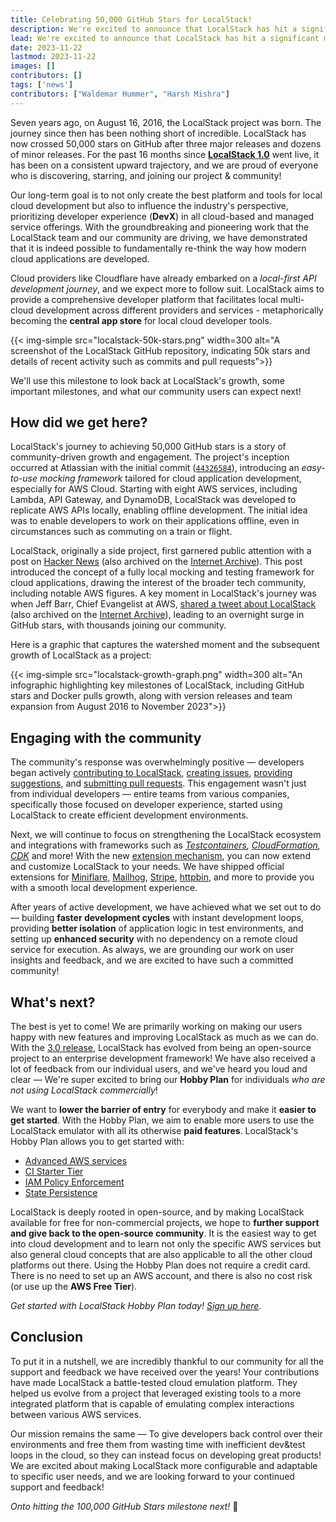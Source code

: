 ```yaml
---
title: Celebrating 50,000 GitHub Stars for LocalStack!
description: We're excited to announce that LocalStack has hit a significant milestone of achieving 50,000 GitHub stars. It has been an incredible journey since we started out to build the best possible cloud developer experience, and we are thrilled to share this news with you!
lead: We're excited to announce that LocalStack has hit a significant milestone of achieving 50,000 GitHub Stars. It's been an incredible journey since we started out to build the best possible cloud developer experience, and we couldn't be happier to share this news with you!
date: 2023-11-22
lastmod: 2023-11-22
images: []
contributors: []
tags: ['news']
contributors: ["Waldemar Hummer", "Harsh Mishra"]
---
```


Seven years ago, on August 16, 2016, the LocalStack project was born. The journey since then has been nothing short of incredible. LocalStack has now crossed 50,000 stars on GitHub after three major releases and dozens of minor releases. For the past 16 months since [**LocalStack 1.0**](https://blog.localstack.cloud/2022-07-13-announcing-localstack-v1-general-availability/) went live, it has been on a consistent upward trajectory, and we are proud of everyone who is discovering, starring, and joining our project & community!

Our long-term goal is to not only create the best platform and tools for local cloud development but also to influence the industry's perspective, prioritizing developer experience (**DevX**) in all cloud-based and managed service offerings. With the groundbreaking and pioneering work that the LocalStack team and our community are driving, we have demonstrated that it is indeed possible to fundamentally re-think the way how modern cloud applications are developed.

Cloud providers like Cloudflare have already embarked on a *local-first API development journey*, and we expect more to follow suit. LocalStack aims to provide a comprehensive developer platform that facilitates local multi-cloud development across different providers and services - metaphorically becoming the **central app store** for local cloud developer tools.

{{< img-simple src="localstack-50k-stars.png" width=300 alt="A screenshot of the LocalStack GitHub repository, indicating 50k stars and details of recent activity such as commits and pull requests">}}

We'll use this milestone to look back at LocalStack's growth, some important milestones, and what our community users can expect next!
 
## How did we get here?

LocalStack's journey to achieving 50,000 GitHub stars is a story of community-driven growth and engagement. The project's inception occurred at Atlassian with the initial commit ([`44326584`](https://github.com/localstack/localstack/commit/44326584#diff-b335630551682c19a781afebcf4d07bf978fb1f8ac04c6bf87428ed5106870f5)), introducing an *easy-to-use mocking framework* tailored for cloud application development, especially for AWS Cloud. Starting with eight AWS services, including Lambda, API Gateway, and DynamoDB, LocalStack was developed to replicate AWS APIs locally, enabling offline development. The initial idea was to enable developers to work on their applications offline, even in circumstances such as commuting on a train or flight.

LocalStack, originally a side project, first garnered public attention with a post on [Hacker News](https://news.ycombinator.com/item?id=13966088) (also archived on the [Internet Archive](https://web.archive.org/web/20231122065745/https://news.ycombinator.com/item?id=13966088)). This post introduced the concept of a fully local mocking and testing framework for cloud applications, drawing the interest of the broader tech community, including notable AWS figures. A key moment in LocalStack's journey was when Jeff Barr, Chief Evangelist at AWS, [shared a tweet about LocalStack](https://twitter.com/jeffbarr/status/846382903210663936) (also archived on the [Internet Archive]()), leading to an overnight surge in GitHub stars, with thousands joining our community.

Here is a graphic that captures the watershed moment and the subsequent growth of LocalStack as a project:

{{< img-simple src="localstack-growth-graph.png" width=300 alt="An infographic highlighting key milestones of LocalStack, including GitHub stars and Docker pulls growth, along with version releases and team expansion from August 2016 to November 2023">}}

## Engaging with the community

The community's response was overwhelmingly positive — developers began actively [contributing to LocalStack](https://github.com/localstack/localstack/graphs/contributors), [creating issues](https://github.com/localstack/localstack/issues), [providing suggestions](https://discuss.localstack.cloud/), and [submitting pull requests](https://github.com/localstack/localstack/pulls). This engagement wasn't just from individual developers — entire teams from various companies, specifically those focused on developer experience, started using LocalStack to create efficient development environments. 

Next, we will continue to focus on strengthening the LocalStack ecosystem and integrations with frameworks such as *[Testcontainers](https://testcontainers.com/), [CloudFormation](https://docs.localstack.cloud/user-guide/aws/cloudformation/), [CDK](https://docs.localstack.cloud/user-guide/integrations/cdk-for-terraform/)* and more! With the new [extension mechanism](https://docs.localstack.cloud/user-guide/extensions/), you can now extend and customize LocalStack to your needs. We have shipped official extensions for [Miniflare](https://miniflare.dev/), [Mailhog](https://github.com/mailhog/MailHog), [Stripe](https://github.com/adrienverge/localstripe), [httpbin](https://httpbin.org/), and more to provide you with a smooth local development experience.

After years of active development, we have achieved what we set out to do — building **faster development cycles** with instant development loops, providing **better isolation** of application logic in test environments, and setting up **enhanced security** with no dependency on a remote cloud service for execution. As always, we are grounding our work on user insights and feedback, and we are excited to have such a committed community!

## What's next?

The best is yet to come! We are primarily working on making our users happy with new features and improving LocalStack as much as we can do. With the [3.0 release](https://blog.localstack.cloud/2023-11-16-announcing-localstack-30-general-availability/), LocalStack has evolved from being an open-source project to an enterprise development framework! We have also received a lot of feedback from our individual users, and we've heard you loud and clear — We're super excited to bring our **Hobby Plan** for individuals *who are not using LocalStack commercially*!

We want to **lower the barrier of entry** for everybody and make it **easier to get started**. With the Hobby Plan, we aim to enable more users to use the LocalStack emulator with all its otherwise **paid features**. LocalStack's Hobby Plan allows you to get started with:

- [Advanced AWS services](https://docs.localstack.cloud/user-guide/aws/feature-coverage/)
- [CI Starter Tier](https://docs.localstack.cloud/user-guide/ci/ci-keys/)
- [IAM Policy Enforcement](https://docs.localstack.cloud/user-guide/security-testing/iam-enforcement/)
- [State Persistence](https://docs.localstack.cloud/references/persistence-mechanism/)

LocalStack is deeply rooted in open-source, and by making LocalStack available for free for non-commercial projects, we hope to **further support and give back to the open-source community**. It is the easiest way to get into cloud development and to learn not only the specific AWS services but also general cloud concepts that are also applicable to all the other cloud platforms out there. Using the Hobby Plan does not require a credit card. There is no need to set up an AWS account, and there is also no cost risk (or use up the **AWS Free Tier**).

*Get started with LocalStack Hobby Plan today! [Sign up here](https://app.localstack.cloud/pricing/).*

## Conclusion

To put it in a nutshell, we are incredibly thankful to our community for all the support and feedback we have received over the years! Your contributions have made LocalStack a battle-tested cloud emulation platform. They helped us evolve from a project that leveraged existing tools to a more integrated platform that is capable of emulating complex interactions between various AWS services.

Our mission remains the same — To give developers back control over their environments and free them from wasting time with inefficient dev&test loops in the cloud, so they can instead focus on developing great products! We are excited about making LocalStack more configurable and adaptable to specific user needs, and we are looking forward to your continued support and feedback!

*Onto hitting the 100,000 GitHub Stars milestone next!* 🚀
